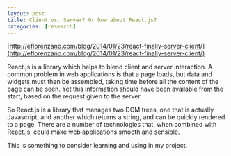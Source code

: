 ```yaml
---
layout: post
title: Client vs. Server? Or how about React.js?
categories: [research]
---
```


[http://eflorenzano.com/blog/2014/01/23/react-finally-server-client/](http://eflorenzano.com/blog/2014/01/23/react-finally-server-client/)

React.js is a library which helps to blend client and server interaction. A common problem in web applications is that a page loads, but data and widgets
must then be assembled, taking time before all the content of the page can be seen. Yet this information should have been available from the start,
based on the request given to the server.

So React.js is a library that manages two DOM trees, one that is actually Javascript, and another which returns a string, and can be quickly rendered to a page.
There are a number of technologies that, when combined with React.js, could make web applications smooth and sensible.

This is something to consider learning and using in my project.
